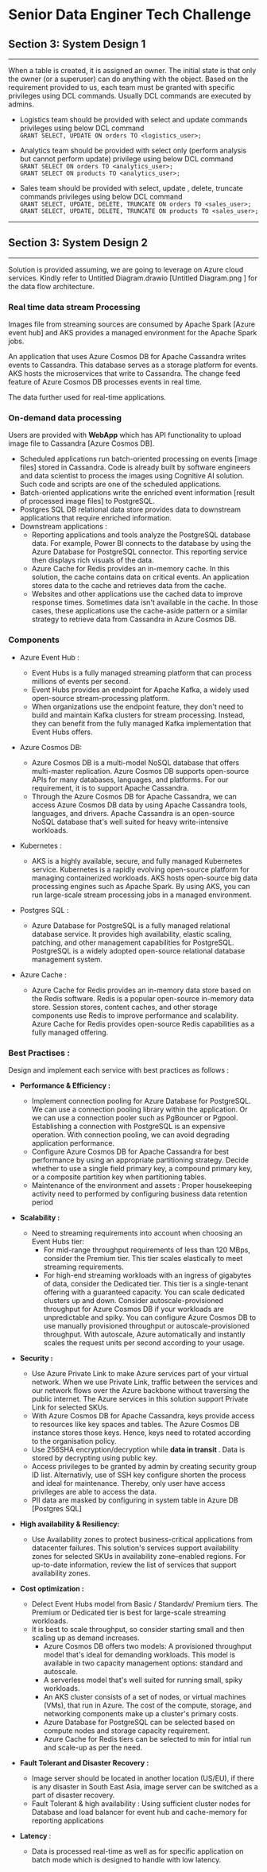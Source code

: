 # Senior Data Enginer Tech Challenge

## Section 3: System Design 1

---



When a table is created, it is assigned an owner. The initial state is that only the owner (or a superuser) can do anything with the object. Based on the requirement provided to us, each team must be granted with specific privileges using DCL commands. Usually DCL commands are executed by admins.

- Logistics team should be provided with select and update commands privileges using below DCL command 
<br>`GRANT SELECT, UPDATE ON orders TO <logistics_user>;`


- Analytics team should be provided with select only (perform analysis but cannot perform update)  privilege using below DCL command
<br>`GRANT SELECT ON orders TO <analytics_user>;`
<br>`GRANT SELECT ON products TO <analytics_user>;`

- Sales team should be provided with select, update , delete, truncate commands privileges using below DCL command
<br>`GRANT SELECT, UPDATE, DELETE, TRUNCATE ON orders TO <sales_user>;`
<br>`GRANT SELECT, UPDATE, DELETE, TRUNCATE ON products TO <sales_user>;`

---

## Section 3: System Design 2

---
Solution is provided assuming, we are going to leverage on Azure cloud services. Kindly refer to Untitled Diagram.drawio [Untitled Diagram.png ] for the data flow architecture.

### Real time data stream Processing
Images file from streaming sources are consumed by Apache Spark [Azure event hub] and AKS provides a managed environment for the Apache Spark jobs.

An application that uses Azure Cosmos DB for Apache Cassandra writes events to Cassandra. This database serves as a storage platform for events. AKS hosts the microservices that write to Cassandra.
The change feed feature of Azure Cosmos DB processes events in real time.

The data further used for real-time applications.

### On-demand data processing

Users are provided with <b>WebApp</b> which has API functionality to upload image file to Cassandra [Azure Cosmos DB]. 

- Scheduled applications run batch-oriented processing on events [image files] stored in Cassandra.
Code is already built by software engineers and data scientist to process the images using Cognitive AI solution. Such code and scripts are one of the scheduled applications.
- Batch-oriented applications write the enriched event information [result of processed image files] to PostgreSQL.
- Postgres SQL DB relational data store provides data to downstream applications that require enriched information.
- Downstream applications : 
  - Reporting applications and tools analyze the PostgreSQL database data. For example, Power BI connects to the database by using the Azure Database for PostgreSQL connector. This reporting service then displays rich visuals of the data.
  - Azure Cache for Redis provides an in-memory cache. In this solution, the cache contains data on critical events. An application stores data to the cache and retrieves data from the cache.
  - Websites and other applications use the cached data to improve response times. Sometimes data isn't available in the cache. In those cases, these applications use the cache-aside pattern or a similar strategy to retrieve data from Cassandra in Azure Cosmos DB.

### Components

- Azure Event Hub :
  - Event Hubs is a fully managed streaming platform that can process millions of events per second. 
  - Event Hubs provides an endpoint for Apache Kafka, a widely used open-source stream-processing platform. 
  - When organizations use the endpoint feature, they don't need to build and maintain Kafka clusters for stream processing. 
  Instead, they can benefit from the fully managed Kafka implementation that Event Hubs offers.

- Azure Cosmos DB:
  - Azure Cosmos DB is a multi-model NoSQL database that offers multi-master replication. Azure Cosmos DB supports open-source APIs for many databases, languages, and platforms. For our requirement, it is to support Apache Cassandra.
  - Through the Azure Cosmos DB for Apache Cassandra, we can access Azure Cosmos DB data by using Apache Cassandra tools, languages, and drivers. Apache Cassandra is an open-source NoSQL database that's well suited for heavy write-intensive workloads.

- Kubernetes :
  - AKS is a highly available, secure, and fully managed Kubernetes service. Kubernetes is a rapidly evolving open-source platform for managing containerized workloads. AKS hosts open-source big data processing engines such as Apache Spark. By using AKS, you can run large-scale stream processing jobs in a managed environment.

- Postgres SQL :
  - Azure Database for PostgreSQL is a fully managed relational database service. It provides high availability, elastic scaling, patching, and other management capabilities for PostgreSQL. PostgreSQL is a widely adopted open-source relational database management system.

- Azure Cache :
  - Azure Cache for Redis provides an in-memory data store based on the Redis software. Redis is a popular open-source in-memory data store. Session stores, content caches, and other storage components use Redis to improve performance and scalability. Azure Cache for Redis provides open-source Redis capabilities as a fully managed offering.

### Best Practises :
Design and implement each service with best practices as follows :

- <b> Performance & Efficiency : </b>
  
  - Implement connection pooling for Azure Database for PostgreSQL. We can use a connection pooling library within the application. Or we can use a connection pooler such as PgBouncer or Pgpool. Establishing a connection with PostgreSQL is an expensive operation. With connection pooling, we can avoid degrading application performance. 
  - Configure Azure Cosmos DB for Apache Cassandra for best performance by using an appropriate partitioning strategy. Decide whether to use a single field primary key, a compound primary key, or a composite partition key when partitioning tables.
  - Maintenance of the environment and assets : Proper housekeeping activity need to performed by configuring business data retention period

- <b>Scalability : </b>

  - Need to streaming requirements into account when choosing an Event Hubs tier:
    - For mid-range throughput requirements of less than 120 MBps, consider the Premium tier. This tier scales elastically to meet streaming requirements.
    - For high-end streaming workloads with an ingress of gigabytes of data, consider the Dedicated tier. This tier is a single-tenant offering with a guaranteed capacity. You can scale dedicated clusters up and down.
    Consider autoscale-provisioned throughput for Azure Cosmos DB if your workloads are unpredictable and spiky. You can configure Azure Cosmos DB to use manually provisioned throughput or autoscale-provisioned throughput. With autoscale, Azure automatically and instantly scales the request units per second according to your usage.

- <b> Security : </b>
  
  - Use Azure Private Link to make Azure services part of your virtual network. When we use Private Link, traffic between the services and our network flows over the Azure backbone without traversing the public internet. The Azure services in this solution support Private Link for selected SKUs.
  - With Azure Cosmos DB for Apache Cassandra, keys provide access to resources like key spaces and tables. The Azure Cosmos DB instance stores those keys. Hence, keys need to rotated according to the organisation policy.
  - Use 256SHA encryption/decryption while <b> data in transit </b>. Data is stored by decrypting using public key.
  - Access privileges to be granted by admin by creating security group ID list. Alternativly, use of SSH key configure shorten the process and ideal for maintenance. Thereby, only user have access privileges are able to access the data.
  - PII data are masked by configuring in system table in Azure DB [Postgres SQL]

- <b> High availability & Resiliency: </b>

  - Use Availability zones to protect business-critical applications from datacenter failures. This solution's services support availability zones for selected SKUs in availability zone–enabled regions. For up-to-date information, review the list of services that support availability zones.

- <b> Cost optimization : </b>

  - Delect Event Hubs model from Basic / Standardv/ Premium tiers. The Premium or Dedicated tier is best for large-scale streaming workloads. 
  - It is best to scale throughput, so consider starting small and then scaling up as demand increases. 
    - Azure Cosmos DB offers two models: A provisioned throughput model that's ideal for demanding workloads. This model is available in two capacity management options: standard and autoscale. 
    - A serverless model that's well suited for running small, spiky workloads. 
    - An AKS cluster consists of a set of nodes, or virtual machines (VMs), that run in Azure. The cost of the compute, storage, and networking components make up a cluster's primary costs.
    - Azure Database for PostgreSQL can be selected based on compute nodes and storage capacity requirement.
    - Azure Cache for Redis tiers can be selected to min for intial run and scale-up as per the need.

- <b>  Fault Tolerant and Disaster Recovery : </b>

    - Image server should be located in another location (US/EU), if there is any disaster in South East Asia, image server can be switched as a part of disaster recovery.
    - Fault Tolerant & high availability :  Using sufficient cluster nodes for Database and load balancer for event hub and cache-memory for reporting applications

- <b> Latency </b> :

  - Data is processed real-time as well as for specific application on batch mode which is designed to handle with low latency.
